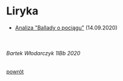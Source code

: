 # Liryka

 - [Analiza "Ballady o pociągu"](https://bewu-ib.github.io/portfolio/wpisy/Liryka/analiza_1.html) (14.09.2020)

<br/>

###### Bartek Włodarczyk 1IBb 2020
[powrót](../index.html)
